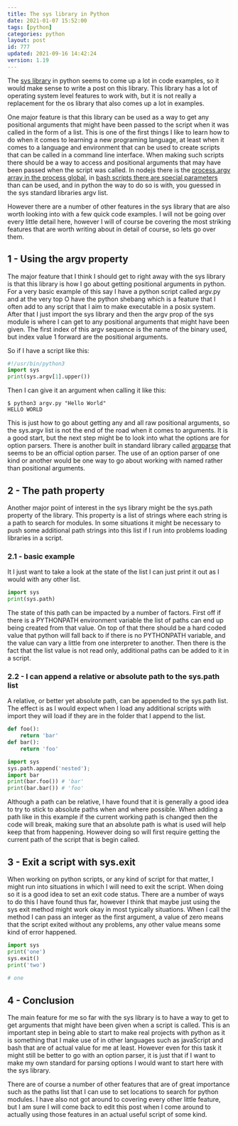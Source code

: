 ```yaml
---
title: The sys library in Python
date: 2021-01-07 15:52:00
tags: [python]
categories: python
layout: post
id: 777
updated: 2021-09-16 14:42:24
version: 1.19
---
```


The [sys library](https://docs.python.org/3.7/library/sys.html) in python seems to come up a lot in code examples, so it would make sense to write a post on this library. This library has a lot of operating system level features to work with, but it is not really a replacement for the os library that also comes up a lot in examples.

One major feature is that this library can be used as a way to get any positional arguments that might have been passed to the script when it was called in the form of a list. This is one of the first things I like to learn how to do when it comes to learning a new programing language, at least when it comes to a language and environment that can be used to create scripts that can be called in a command line interface. When making such scripts there should be a way to access and positional arguments that may have been passed when the script was called. In nodejs there is the [process.argv array in the process global](/2018/02/11/nodejs-process/), in [bash scripts there are special parameters](/2020/12/10/linux-bash-script-parameters-positional/) than can be used, and in python the way to do so is with, you guessed in the sys standard libraries argv list.

However there are a number of other features in the sys library that are also worth looking into with a few quick code examples. I will not be going over every little detail here, however I will of course be covering the most striking features that are worth writing about in detail of course, so lets go over them.

<!-- more -->

## 1 - Using the argv property

The major feature that I think I should get to right away with the sys library is that this library is how I go about getting positional arguments in python. For a very basic example of this say I have a python script called argv.py and at the very top O have the python shebang which is a feature that I often add to any script that I aim to make executable in a posix system. After that I just import the sys library and then the argv prop of the sys module is where I can get to any positional arguments that might have been given. The first index of this argv sequence is the name of the binary used, but index value 1 forward are the positional arguments.

So if I have a script like this:

```python
#!/usr/bin/python3
import sys
print(sys.argv[1].upper())
```

Then I can give it an argument when calling it like this:

```
$ python3 argv.py "Hello World"
HELLO WORLD
```

This is just how to go about getting any and all raw positional arguments, so the sys.argv list is not the end of the road when it comes to arguments. It is a good start, but the next step might be to look into what the options are for option parsers. There is another built in standard library called [argparse](https://docs.python.org/3.7/library/argparse.html) that seems to be an official option parser. The use of an option parser of one kind or another would be one way to go about working with named rather than positional arguments.


## 2 - The path property

Another major point of interest in the sys library might be the sys.path property of the library. This property is a list of strings where each string is a path to search for modules. In some situations it might be necessary to push some additional path strings into this list if I run into problems loading libraries in a script.

### 2.1 - basic example

It I just want to take a look at the state of the list I can just print it out as I would with any other list.

```python
import sys
print(sys.path)
```

The state of this path can be impacted by a number of factors. First off if there is a PYTHONPATH environment variable the list of paths can end up being created from that value. On top of that there should be a hard coded value that python will fall back to if there is no PYTHONPATH variable, and the value can vary a little from one interpreter to another. Then there is the fact that the list value is not read only, additional paths can be added to it in a script.

### 2.2 - I can append a relative or absolute path to the sys.path list

A relative, or better yet absolute path, can be appended to the sys.path list. The effect is as I would expect when I load any additional scripts with import they will load if they are in the folder that I append to the list.

```python
def foo():
    return 'bar'
def bar():
    return 'foo'
```

```python
import sys
sys.path.append('nested');
import bar
print(bar.foo()) # 'bar'
print(bar.bar()) # 'foo'
```

Although a path can be relative, I have found that it is generally a good idea to try to stick to absolute paths when and where possible. When adding a path like in this example if the current working path is changed then the code will break, making sure that an absolute path is what is used will help keep that from happening. However doing so will first require getting the current path of the script that is begin called.

## 3 - Exit a script with sys.exit

When working on python scripts, or any kind of script for that matter, I might run into situations in which I will need to exit the script. When doing so it is a good idea to set an exit code status. There are a number of ways to do this I have found thus far, however I think that maybe just using the sys exit method might work okay in most typically situations. When I call the method I can pass an integer as the first argument, a value of zero means that the script exited without any problems, any other value means some kind of error happened.

```python
import sys
print('one')
sys.exit()
print('two')
 
# one
```

## 4 - Conclusion

The main feature for me so far with the sys library is to have a way to get to get arguments that might have been given when a script is called. This is an important step in being able to start to make real projects with python as it is something that I make use of in other languages such as javaScript and bash that are of actual value for me at least. However even for this task it might still be better to go with an option parser, it is just that if I want to make my own standard for parsing options I would want to start here with the sys library.

There are of course a number of other features that are of great importance such as the paths list that I can use to set locations to search for python modules. I have also not got around to covering every other little feature, but I am sure I will come back to edit this post when I come around to actually using those features in an actual useful script of some kind.
